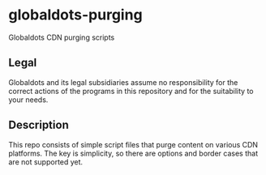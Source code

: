 # globaldots-purging
Globaldots CDN purging scripts
## Legal
Globaldots and its legal subsidiaries assume no responsibility for the correct actions of the programs in this repository and for the suitability to  your needs. 

## Description
This repo consists of simple script files that purge content on various CDN platforms. 
The key is simplicity, so there are options and border cases that are not supported yet. 
